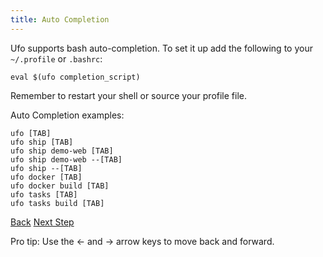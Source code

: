 ```yaml
---
title: Auto Completion
---
```


Ufo supports bash auto-completion.  To set it up add the following to your `~/.profile` or `.bashrc`:

```
eval $(ufo completion_script)
```

Remember to restart your shell or source your profile file.

Auto Completion examples:

```
ufo [TAB]
ufo ship [TAB]
ufo ship demo-web [TAB]
ufo ship demo-web --[TAB]
ufo ship --[TAB]
ufo docker [TAB]
ufo docker build [TAB]
ufo tasks [TAB]
ufo tasks build [TAB]
```

<a id="prev" class="btn btn-basic" href="{% link _docs/automated-cleanup.md %}">Back</a>
<a id="next" class="btn btn-primary" href="{% link articles.md %}">Next Step</a>
<p class="keyboard-tip">Pro tip: Use the <- and -> arrow keys to move back and forward.</p>
